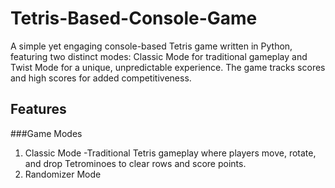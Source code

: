 # Tetris-Based-Console-Game

A simple yet engaging console-based Tetris game written in Python, featuring two distinct modes: Classic Mode for traditional gameplay and Twist Mode for a unique, unpredictable experience. The game tracks scores and high scores for added competitiveness.

## Features
###Game Modes
1. Classic Mode
      -Traditional Tetris gameplay where players move, rotate, and drop Tetrominoes to clear rows and score points.
2. Randomizer Mode

